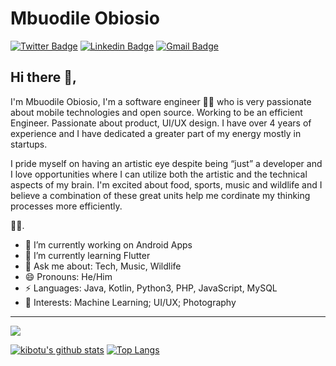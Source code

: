 # Mbuodile Obiosio  
[![Twitter Badge](https://img.shields.io/badge/-@cazewonder-1ca0f1?style=flat-square&labelColor=1ca0f1&logo=twitter&logoColor=white&link=https://twitter.com/cazewonder)](https://twitter.com/cazewonder) [![Linkedin Badge](https://img.shields.io/badge/-mbobiosio-blue?style=flat-square&logo=Linkedin&logoColor=white&link=https://www.linkedin.com/in/mb-obiosio/)](https://www.linkedin.com/in/mb-obiosio/) [![Gmail Badge](https://img.shields.io/badge/-cazewonder@gmail.com-c14438?style=flat-square&logo=Gmail&logoColor=white&link=mailto:cazewonder@gmail.com)](mailto:cazewonder@gmail.com)

## Hi there 👋, 
I'm Mbuodile Obiosio, I'm a software engineer 👨‍💻 who is very passionate about mobile technologies and open source. Working to be an efficient Engineer. Passionate about product, UI/UX design. I have over 4 years of experience and I have dedicated a greater part of my energy mostly in startups.

I pride myself on having an artistic eye despite being “just” a developer and I love opportunities where I can utilize both the artistic and the technical aspects of my brain. I'm excited about food, sports, music and wildlife and I believe a combination of these great units help me cordinate my thinking processes more efficiently.

🏄‍♂️. 

- 🔭 I’m currently working on Android Apps
- 🌱 I’m currently learning Flutter
- 💬 Ask me about: Tech, Music, Wildlife
- 😄 Pronouns: He/Him
-  ⚡ Languages: Java, Kotlin, Python3, PHP, JavaScript, MySQL
- 🧐 Interests: Machine Learning; UI/UX; Photography

---
<img src="https://github-readme-stats.vercel.app/api?username=mbobiosio&&show_icons=true&title_color=ffffff&icon_color=bb2acf&text_color=daf7dc&bg_color=191919">

[![kibotu's github stats](https://github-readme-stats.vercel.app/api?username=mbobiosio&show_icons=true&line_height=21&show_icons=true&theme=vue&count_private=true)](http://portfolio.kibotu.net/sets/apps/)
[![Top Langs](https://raw.githubusercontent.com/kibotu/kibotu/master/languages_2020.svg)](http://portfolio.kibotu.net/sets/apps/)




